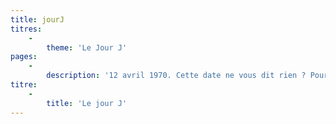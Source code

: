 ```yaml
---
title: jourJ
titres:
    -
        theme: 'Le Jour J'
pages:
    -
        description: '12 avril 1970. Cette date ne vous dit rien ? Pourtant, elle marque un tournant dans la vie des Valaisans et des Valaisannes. Ce dimanche-là, elles obtiennent le droit de vote et d’éligibilité, un peu moins d’une année avant de l’obtenir au niveau fédéral. 72.6% des Valaisans accordent ce droit à leurs épouses, soeurs, mères ou filles ; le Valais enregistre ainsi la plus forte majorité connue jusqu’à ce jour dans le cadre de l’introduction du suffrage féminin en matière cantonale. Cette date marque l’aboutissement de plus de 25 ans de revendications et de luttes. De la première motion de Peter von Roten au Grand Conseil en 1945 à la votation fédérale du 7 février 1971, le parcours des militant·e·s est en effet long. Pourtant, les protagonistes, à l’instar de Renée de Sépibus, présidente de l’Association valaisanne pour le suffrage féminin, n’ont jamais abandonné et, après des heures de débats tant au sein du Parlement qu’au sein de la population, les Valaisannes deviennent citoyennes.'
titre:
    -
        title: 'Le jour J'
---
```


